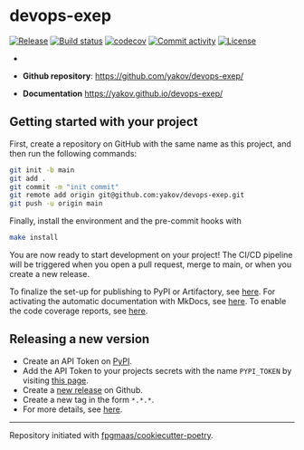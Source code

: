 # devops-exep

[![Release](https://img.shields.io/github/v/release/yakov/devops-exep)](https://img.shields.io/github/v/release/yakov/devops-exep)
[![Build status](https://img.shields.io/github/actions/workflow/status/yakov/devops-exep/main.yml?branch=main)](https://github.com/yakov/devops-exep/actions/workflows/main.yml?query=branch%3Amain)
[![codecov](https://codecov.io/gh/yakov/devops-exep/branch/main/graph/badge.svg)](https://codecov.io/gh/yakov/devops-exep)
[![Commit activity](https://img.shields.io/github/commit-activity/m/yakov/devops-exep)](https://img.shields.io/github/commit-activity/m/yakov/devops-exep)
[![License](https://img.shields.io/github/license/yakov/devops-exep)](https://img.shields.io/github/license/yakov/devops-exep)

-

- **Github repository**: <https://github.com/yakov/devops-exep/>
- **Documentation** <https://yakov.github.io/devops-exep/>

## Getting started with your project

First, create a repository on GitHub with the same name as this project, and then run the following commands:

```bash
git init -b main
git add .
git commit -m "init commit"
git remote add origin git@github.com:yakov/devops-exep.git
git push -u origin main
```

Finally, install the environment and the pre-commit hooks with

```bash
make install
```

You are now ready to start development on your project!
The CI/CD pipeline will be triggered when you open a pull request, merge to main, or when you create a new release.

To finalize the set-up for publishing to PyPI or Artifactory, see [here](https://fpgmaas.github.io/cookiecutter-poetry/features/publishing/#set-up-for-pypi).
For activating the automatic documentation with MkDocs, see [here](https://fpgmaas.github.io/cookiecutter-poetry/features/mkdocs/#enabling-the-documentation-on-github).
To enable the code coverage reports, see [here](https://fpgmaas.github.io/cookiecutter-poetry/features/codecov/).

## Releasing a new version

- Create an API Token on [PyPI](https://pypi.org/).
- Add the API Token to your projects secrets with the name `PYPI_TOKEN` by visiting [this page](https://github.com/yakov/devops-exep/settings/secrets/actions/new).
- Create a [new release](https://github.com/yakov/devops-exep/releases/new) on Github.
- Create a new tag in the form `*.*.*`.
- For more details, see [here](https://fpgmaas.github.io/cookiecutter-poetry/features/cicd/#how-to-trigger-a-release).

---

Repository initiated with [fpgmaas/cookiecutter-poetry](https://github.com/fpgmaas/cookiecutter-poetry).
